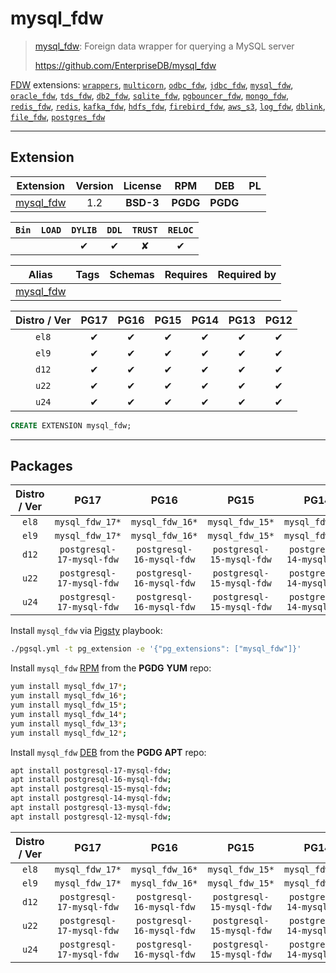 # mysql_fdw


> [mysql_fdw](https://github.com/EnterpriseDB/mysql_fdw): Foreign data wrapper for querying a MySQL server
>
> https://github.com/EnterpriseDB/mysql_fdw





[FDW](/fdw) extensions: [`wrappers`](/wrappers), [`multicorn`](/multicorn), [`odbc_fdw`](/odbc_fdw), [`jdbc_fdw`](/jdbc_fdw), [`mysql_fdw`](/mysql_fdw), [`oracle_fdw`](/oracle_fdw), [`tds_fdw`](/tds_fdw), [`db2_fdw`](/db2_fdw), [`sqlite_fdw`](/sqlite_fdw), [`pgbouncer_fdw`](/pgbouncer_fdw), [`mongo_fdw`](/mongo_fdw), [`redis_fdw`](/redis_fdw), [`redis`](/redis), [`kafka_fdw`](/kafka_fdw), [`hdfs_fdw`](/hdfs_fdw), [`firebird_fdw`](/firebird_fdw), [`aws_s3`](/aws_s3), [`log_fdw`](/log_fdw), [`dblink`](/dblink), [`file_fdw`](/file_fdw), [`postgres_fdw`](/postgres_fdw)


-------
## Extension


| Extension | Version | License | RPM | DEB | PL |
|-----------|:-------:|:-------:|:---:|:---:|:--:|
| [mysql_fdw](https://github.com/EnterpriseDB/mysql_fdw) | 1.2 | **<span class="tcblue">BSD-3</span>** | **<span class="tccyan">PGDG</span>** | **<span class="tccyan">PGDG</span>** |  |



| `Bin` | `LOAD` | `DYLIB` | `DDL` | `TRUST` | `RELOC` |
|:-----:|:------:|:-------:|:-----:|:-------:|:-------:|
|  |  | <span class="tcblue">✔</span> | <span class="tcblue">✔</span> | <span class="tcwarn">✘</span> | <span class="tcblue">✔</span> |



| Alias | Tags | Schemas | Requires | Required by |
|-------|------|---------|----------|-------------|
| [mysql_fdw](/mysql_fdw) |  |  |  |  |



| Distro / Ver | PG17 | PG16 | PG15 | PG14 | PG13 | PG12 |
|:------------:|:----:|:----:|:----:|:----:|:----:|:----:|
| `el8` | <span class="tcblue">✔</span> | <span class="tcblue">✔</span> | <span class="tcblue">✔</span> | <span class="tcblue">✔</span> | <span class="tcblue">✔</span> | <span class="tcblue">✔</span> |
| `el9` | <span class="tcblue">✔</span> | <span class="tcblue">✔</span> | <span class="tcblue">✔</span> | <span class="tcblue">✔</span> | <span class="tcblue">✔</span> | <span class="tcblue">✔</span> |
| `d12` | <span class="tcblue">✔</span> | <span class="tcblue">✔</span> | <span class="tcblue">✔</span> | <span class="tcblue">✔</span> | <span class="tcblue">✔</span> | <span class="tcblue">✔</span> |
| `u22` | <span class="tcblue">✔</span> | <span class="tcblue">✔</span> | <span class="tcblue">✔</span> | <span class="tcblue">✔</span> | <span class="tcblue">✔</span> | <span class="tcblue">✔</span> |
| `u24` | <span class="tcblue">✔</span> | <span class="tcblue">✔</span> | <span class="tcblue">✔</span> | <span class="tcblue">✔</span> | <span class="tcblue">✔</span> | <span class="tcblue">✔</span> |





```sql
CREATE EXTENSION mysql_fdw;
```

-----------


## Packages


| Distro / Ver | PG17 | PG16 | PG15 | PG14 | PG13 | PG12 |
|:------------:|:----:|:----:|:----:|:----:|:----:|:----:|
| `el8` | `mysql_fdw_17*` | `mysql_fdw_16*` | `mysql_fdw_15*` | `mysql_fdw_14*` | `mysql_fdw_13*` | `mysql_fdw_12*` |
| `el9` | `mysql_fdw_17*` | `mysql_fdw_16*` | `mysql_fdw_15*` | `mysql_fdw_14*` | `mysql_fdw_13*` | `mysql_fdw_12*` |
| `d12` | `postgresql-17-mysql-fdw` | `postgresql-16-mysql-fdw` | `postgresql-15-mysql-fdw` | `postgresql-14-mysql-fdw` | `postgresql-13-mysql-fdw` | `postgresql-12-mysql-fdw` |
| `u22` | `postgresql-17-mysql-fdw` | `postgresql-16-mysql-fdw` | `postgresql-15-mysql-fdw` | `postgresql-14-mysql-fdw` | `postgresql-13-mysql-fdw` | `postgresql-12-mysql-fdw` |
| `u24` | `postgresql-17-mysql-fdw` | `postgresql-16-mysql-fdw` | `postgresql-15-mysql-fdw` | `postgresql-14-mysql-fdw` | `postgresql-13-mysql-fdw` | `postgresql-12-mysql-fdw` |



Install `mysql_fdw` via [Pigsty](https://pigsty.io/docs/pgext/usage/install/) playbook:

```bash
./pgsql.yml -t pg_extension -e '{"pg_extensions": ["mysql_fdw"]}'
```


Install `mysql_fdw` [RPM](/rpm) from the **<span class="tccyan">PGDG</span>** **YUM** repo:

```bash
yum install mysql_fdw_17*;
yum install mysql_fdw_16*;
yum install mysql_fdw_15*;
yum install mysql_fdw_14*;
yum install mysql_fdw_13*;
yum install mysql_fdw_12*;
```


Install `mysql_fdw` [DEB](/deb) from the **<span class="tccyan">PGDG</span>** **APT** repo:

```bash
apt install postgresql-17-mysql-fdw;
apt install postgresql-16-mysql-fdw;
apt install postgresql-15-mysql-fdw;
apt install postgresql-14-mysql-fdw;
apt install postgresql-13-mysql-fdw;
apt install postgresql-12-mysql-fdw;
```




| Distro / Ver | PG17 | PG16 | PG15 | PG14 | PG13 | PG12 |
|:------------:|:----:|:----:|:----:|:----:|:----:|:----:|
| `el8` | `mysql_fdw_17*` | `mysql_fdw_16*` | `mysql_fdw_15*` | `mysql_fdw_14*` | `mysql_fdw_13*` | `mysql_fdw_12*` |
| `el9` | `mysql_fdw_17*` | `mysql_fdw_16*` | `mysql_fdw_15*` | `mysql_fdw_14*` | `mysql_fdw_13*` | `mysql_fdw_12*` |
| `d12` | `postgresql-17-mysql-fdw` | `postgresql-16-mysql-fdw` | `postgresql-15-mysql-fdw` | `postgresql-14-mysql-fdw` | `postgresql-13-mysql-fdw` | `postgresql-12-mysql-fdw` |
| `u22` | `postgresql-17-mysql-fdw` | `postgresql-16-mysql-fdw` | `postgresql-15-mysql-fdw` | `postgresql-14-mysql-fdw` | `postgresql-13-mysql-fdw` | `postgresql-12-mysql-fdw` |
| `u24` | `postgresql-17-mysql-fdw` | `postgresql-16-mysql-fdw` | `postgresql-15-mysql-fdw` | `postgresql-14-mysql-fdw` | `postgresql-13-mysql-fdw` | `postgresql-12-mysql-fdw` |





